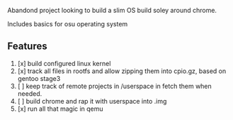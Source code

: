 Abandond project looking to build a slim OS build soley around chrome.

Includes basics for osu operating system  

## Features
1. [x] build configured linux kernel  
2. [x] track all files in rootfs and allow zipping them into cpio.gz, based
on gentoo stage3  
3. [ ] keep track of remote projects in /userspace in fetch them when
needed.  
4. [ ] build chrome and rap it with userspace into .img  
5. [x] run all that magic in qemu  

